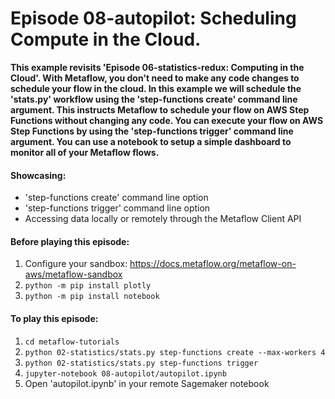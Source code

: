 # Episode 08-autopilot: Scheduling Compute in the Cloud.

**This example revisits 'Episode 06-statistics-redux: Computing in the Cloud'. 
With Metaflow, you don't need to make any code changes to schedule your flow
in the cloud. In this example we will schedule the 'stats.py' workflow
using the 'step-functions create' command line argument. This instructs 
Metaflow to schedule your flow on AWS Step Functions without changing any code. 
You can execute your flow on AWS Step Functions by using the 
'step-functions trigger' command line argument. You can use a notebook to setup
a simple dashboard to monitor all of your Metaflow flows.**

#### Showcasing:
- 'step-functions create' command line option
- 'step-functions trigger' command line option
- Accessing data locally or remotely through the Metaflow Client API

#### Before playing this episode:
1. Configure your sandbox: https://docs.metaflow.org/metaflow-on-aws/metaflow-sandbox
2. ```python -m pip install plotly```
3. ```python -m pip install notebook```

#### To play this episode:
1. ```cd metaflow-tutorials```
2. ```python 02-statistics/stats.py step-functions create --max-workers 4```
3. ```python 02-statistics/stats.py step-functions trigger```
4. ```jupyter-notebook 08-autopilot/autopilot.ipynb```
5. Open 'autopilot.ipynb' in your remote Sagemaker notebook